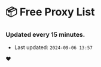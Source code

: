 # :package: Free Proxy List
### Updated every 15 minutes.

- Last updated: `2024-09-06 13:57`

:heart:
